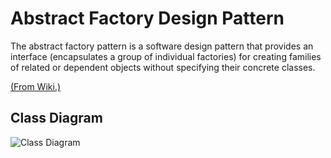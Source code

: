 # Abstract Factory Design Pattern

The abstract factory pattern is a software design pattern that provides an interface (encapsulates a group of individual factories) for creating families of related or dependent objects without specifying their concrete classes.

[(From Wiki.)](https://en.wikipedia.org/wiki/Abstract_factory_pattern)

## Class Diagram

![Class Diagram](http://www.plantuml.com/plantuml/proxy?cache=no&src=https://raw.githubusercontent.com/JurajX/Notes/design-patterns/DesignPatterns/AbstractFactory/theory.puml)
